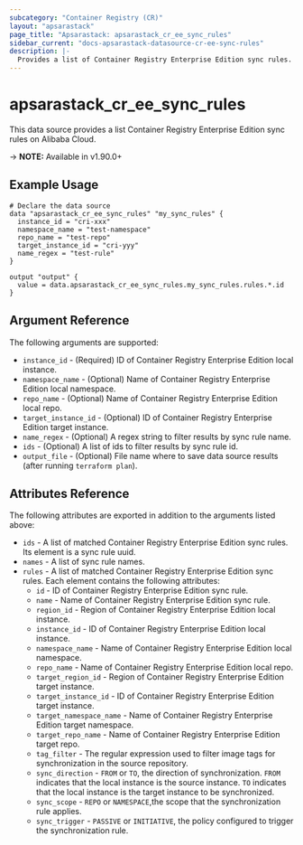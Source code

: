 ```yaml
---
subcategory: "Container Registry (CR)"
layout: "apsarastack"
page_title: "Apsarastack: apsarastack_cr_ee_sync_rules"
sidebar_current: "docs-apsarastack-datasource-cr-ee-sync-rules"
description: |-
  Provides a list of Container Registry Enterprise Edition sync rules.
---
```


# apsarastack\_cr\_ee\_sync\_rules

This data source provides a list Container Registry Enterprise Edition sync rules on Alibaba Cloud.

-> **NOTE:** Available in v1.90.0+

## Example Usage

```
# Declare the data source
data "apsarastack_cr_ee_sync_rules" "my_sync_rules" {
  instance_id = "cri-xxx"
  namespace_name = "test-namespace"
  repo_name = "test-repo"
  target_instance_id = "cri-yyy"
  name_regex = "test-rule"
}

output "output" {
  value = data.apsarastack_cr_ee_sync_rules.my_sync_rules.rules.*.id
}
```

## Argument Reference

The following arguments are supported:

* `instance_id` - (Required) ID of Container Registry Enterprise Edition local instance.
* `namespace_name` - (Optional) Name of Container Registry Enterprise Edition local namespace.
* `repo_name` - (Optional) Name of Container Registry Enterprise Edition local repo.
* `target_instance_id` - (Optional) ID of Container Registry Enterprise Edition target instance.
* `name_regex` - (Optional) A regex string to filter results by sync rule name.
* `ids` - (Optional) A list of ids to filter results by sync rule id.
* `output_file` - (Optional) File name where to save data source results (after running `terraform plan`).

## Attributes Reference

The following attributes are exported in addition to the arguments listed above:

* `ids` - A list of matched Container Registry Enterprise Edition sync rules. Its element is a sync rule uuid.
* `names` - A list of sync rule names.
* `rules` - A list of matched Container Registry Enterprise Edition sync rules. Each element contains the following attributes:
  * `id` - ID of Container Registry Enterprise Edition sync rule.
  * `name` - Name of Container Registry Enterprise Edition sync rule.
  * `region_id` - Region of Container Registry Enterprise Edition local instance.
  * `instance_id` - ID of Container Registry Enterprise Edition local instance.
  * `namespace_name` - Name of Container Registry Enterprise Edition local namespace.
  * `repo_name` - Name of Container Registry Enterprise Edition local repo.
  * `target_region_id` - Region of Container Registry Enterprise Edition target instance.
  * `target_instance_id` - ID of Container Registry Enterprise Edition target instance.
  * `target_namespace_name` - Name of Container Registry Enterprise Edition target namespace.
  * `target_repo_name` - Name of Container Registry Enterprise Edition target repo.
  * `tag_filter` - The regular expression used to filter image tags for synchronization in the source repository.
  * `sync_direction` - `FROM` or `TO`, the direction of synchronization. `FROM` indicates that the local instance is the source instance. `TO` indicates that the local instance is the target instance to be synchronized.
  * `sync_scope` - `REPO` or `NAMESPACE`,the scope that the synchronization rule applies.
  * `sync_trigger` - `PASSIVE` or `INITIATIVE`, the policy configured to trigger the synchronization rule.
